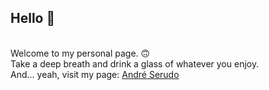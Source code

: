## Hello :yellow_heart:
<br>Welcome to my personal page. :upside_down_face: <br>
Take a deep breath and drink a glass of whatever you enjoy.<br>
And... yeah, visit my page: [André Serudo](https://andreserudo.vercel.app/)

